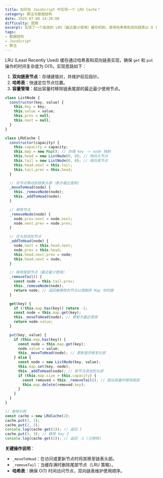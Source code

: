 ```yaml
---
title: 如何在 JavaScript 中实现一个 LRU Cache？
category: 算法与数据结构
date: 2025-07-08 14:20:08
difficulty: 困难
excerpt: 实现了一个高效的 LRU（最近最少使用）缓存机制，使用哈希表和双向链表以 O (1) 时间复杂度处理 get 和 put 操作。
tags:
- 数据结构
- JavaScript
- 算法
---
```

LRU (Least Recently Used) 缓存通过哈希表和双向链表实现，确保 `get` 和 `put` 操作的时间复杂度为 O(1)。实现思路如下：

1. **双向链表节点**：存储键值对，并维护前后指针。
2. **哈希表**：快速定位节点位置。
3. **容量管理**：超出容量时移除链表尾部的最近最少使用节点。

```javascript
class ListNode {
  constructor(key, value) {
    this.key = key;
    this.value = value;
    this.prev = null;
    this.next = null;
  }
}

class LRUCache {
  constructor(capacity) {
    this.capacity = capacity;
    this.map = new Map(); // 存储 key -> node 映射
    this.head = new ListNode(0, 0); // 哨兵头节点
    this.tail = new ListNode(0, 0); // 哨兵尾节点
    this.head.next = this.tail;
    this.tail.prev = this.head;
  }

  // 将节点移动到链表头部（表示最近使用）
  _moveToHead(node) {
    this._removeNode(node);
    this._addToHead(node);
  }

  // 移除节点
  _removeNode(node) {
    node.prev.next = node.next;
    node.next.prev = node.prev;
  }

  // 在头部添加节点
  _addToHead(node) {
    node.next = this.head.next;
    node.prev = this.head;
    this.head.next.prev = node;
    this.head.next = node;
  }

  // 移除尾部节点（最近最少使用）
  _removeTail() {
    const node = this.tail.prev;
    this._removeNode(node);
    return node; // 返回被移除的节点以便删除 Map 中的键
  }

  get(key) {
    if (!this.map.has(key)) return -1;
    const node = this.map.get(key);
    this._moveToHead(node); // 更新为最近使用
    return node.value;
  }

  put(key, value) {
    if (this.map.has(key)) {
      const node = this.map.get(key);
      node.value = value;
      this._moveToHead(node); // 更新值并移至头部
    } else {
      const node = new ListNode(key, value);
      this.map.set(key, node);
      this._addToHead(node); // 新节点添加到头部
      if (this.map.size > this.capacity) {
        const removed = this._removeTail(); // 超出容量时移除尾部
        this.map.delete(removed.key);
      }
    }
  }
}

// 使用示例
const cache = new LRUCache(2);
cache.put(1, 1);
cache.put(2, 2);
console.log(cache.get(1)); // 返回 1
cache.put(3, 3); // 移除 key 2
console.log(cache.get(2)); // 返回 -1 (已移除)
``` 

**关键操作说明**：
- `_moveToHead`：在访问或更新节点时将其移至链表头部。
- `_removeTail`：当缓存满时删除尾部节点（LRU 策略）。
- **哈希表**：确保 O(1) 时间访问节点，双向链表维护使用顺序。

